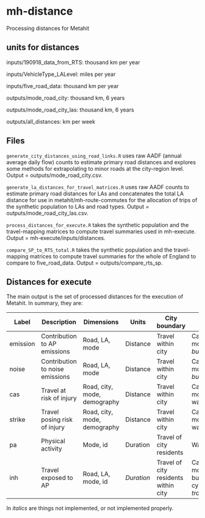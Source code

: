 # mh-distance
Processing distances for Metahit

## units for distances

inputs/190918_data_from_RTS:	thousand km per year

inputs/VehicleType_LALevel:	miles per year

inputs/five_road_data:	thousand km per year

outputs/mode_road_city:		thousand km, 6 years

outputs/mode_road_city_las:		thousand km, 6 years

outputs/all_distances:		km per week


## Files

`generate_city_distances_using_road_links.R` uses raw AADF (annual average daily flow) counts to estimate primary road distances and explores some methods for extrapolating to minor roads at the city-region level. Output = outputs/mode_road_city.csv.

`generate_la_distances_for_travel_matrices.R` uses raw AADF counts to estimate primary road distances for LAs and concatenates the total LA distance for use in metahit/mh-route-commutes for the allocation of trips of the synthetic population to LAs and road types. Output = outputs/mode_road_city_las.csv.

`process_distances_for_execute.R` takes the synthetic population and the travel-mapping matrices to compute travel summaries used in mh-execute. Output = mh-execute/inputs/distances.

`compare_SP_to_RTS_total.R` takes the synthetic population and the travel-mapping matrices to compute travel summaries for the whole of England to compare to five_road_data. Output = outputs/compare_rts_sp. 

## Distances for execute

The main output is the set of processed distances for the execution of Metahit. In summary, they are:

| Label | Description | Dimensions | Units | City boundary | Modes | Who |
| --- | --- | --- | --- | --- | --- | --- |
| emission | Contribution to AP emissions | Road, LA, mode | Distance | Travel within city | Car, motorcycle, *bus*, *van* | Drivers |
| noise | Contribution to noise emissions | Road, LA, mode | Distance | Travel within city | Car, motorcycle, *bus*, *van* | Drivers |
| cas | Travel at risk of injury | Road, city, mode, demography | Distance | Travel within city | Car, motorcycle, walk, cycle | Drivers and passengers |
| strike | Travel posing risk of injury | Road, city, mode, demography | Distance | Travel within city | Car, motorcycle, walk, cycle | Drivers |
| pa | Physical activity | Mode, id | Duration | Travel of city residents | Walk, cycle | Drivers |
| inh | Travel exposed to AP | Road, LA, mode, id | *Duration* | Travel of city residents within city | Car, motorcycle, bus, walk, cycle, *tube, train*, *van* | Drivers and passengers |

In *italics* are things not implemented, or not implemented properly.
